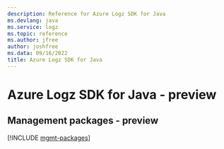 ```yaml
---
description: Reference for Azure Logz SDK for Java
ms.devlang: java
ms.service: logz
ms.topic: reference
ms.author: jfree
author: joshfree
ms.data: 09/16/2022
title: Azure Logz SDK for Java
---
```

# Azure Logz SDK for Java - preview

## Management packages - preview
[!INCLUDE [mgmt-packages](logz-mgmt-index.md)]